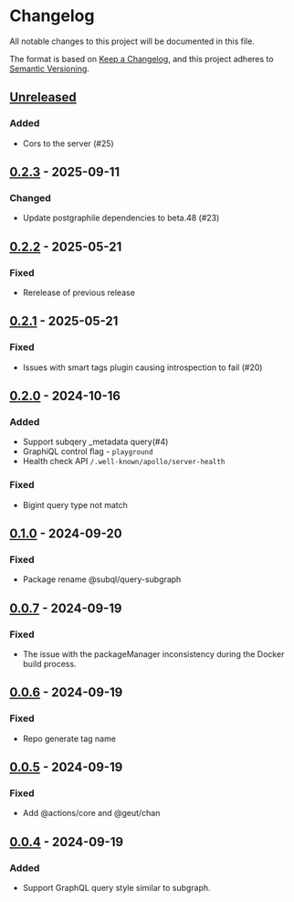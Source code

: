 # Changelog
All notable changes to this project will be documented in this file.

The format is based on [Keep a Changelog](https://keepachangelog.com/en/1.1.0/),
and this project adheres to [Semantic Versioning](https://semver.org/spec/v2.0.0.html).

## [Unreleased]
### Added
- Cors to the server (#25)

## [0.2.3] - 2025-09-11
### Changed
- Update postgraphile dependencies to beta.48 (#23)

## [0.2.2] - 2025-05-21
### Fixed
- Rerelease of previous release

## [0.2.1] - 2025-05-21
### Fixed
- Issues with smart tags plugin causing introspection to fail (#20)

## [0.2.0] - 2024-10-16
### Added
- Support subqery \_metadata query(#4)
- GraphiQL control flag - `playground`
- Health check API `/.well-known/apollo/server-health`

### Fixed
- Bigint query type not match

## [0.1.0] - 2024-09-20
### Fixed
- Package rename @subql/query-subgraph

## [0.0.7] - 2024-09-19
### Fixed
- The issue with the packageManager inconsistency during the Docker build process.

## [0.0.6] - 2024-09-19
### Fixed
- Repo generate tag name

## [0.0.5] - 2024-09-19
### Fixed
- Add @actions/core and @geut/chan

## [0.0.4] - 2024-09-19
### Added
- Support GraphQL query style similar to subgraph.

[Unreleased]: https://github.com/subquery/query-subgraph/compare/v0.2.3...HEAD
[0.2.3]: https://github.com/subquery/query-subgraph/compare/v0.2.2...v0.2.3
[0.2.2]: https://github.com/subquery/query-subgraph/compare/v0.2.1...v0.2.2
[0.2.1]: https://github.com/subquery/query-subgraph/compare/v0.2.0...v0.2.1
[0.2.0]: https://github.com/subquery/query-subgraph/compare/v0.1.0...v0.2.0
[0.1.0]: https://github.com/subquery/query-subgraph/compare/v0.0.7...v0.1.0
[0.0.7]: https://github.com/subquery/query-subgraph/compare/v0.0.6...v0.0.7
[0.0.6]: https://github.com/subquery/query-subgraph/compare/v0.0.5...v0.0.6
[0.0.5]: https://github.com/subquery/query-subgraph/compare/v0.0.4...v0.0.5
[0.0.4]: https://github.com/subquery/query-subgraph/compare/0.0.1...0.0.4
